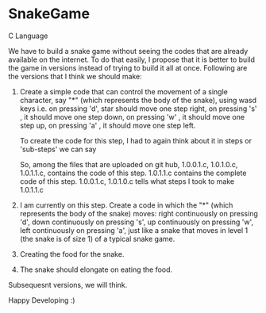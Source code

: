 # SnakeGame
C Language


We have to build a snake game without seeing the codes that are already available on the internet. 
To do that easily, I propose that it is better to build the game in versions instead of trying to build it all at once. Following are the versions that I think we should make:

1. Create a simple code that can control the movement of a single character, say "*" (which represents the body of the snake), using wasd keys i.e. on pressing 'd', star should move one step right,
          on pressing 's' , it should move one step down,
          on pressing 'w' , it should move one step up,
          on pressing 'a' , it should move one step left.
   
   To create the code for this step, I had to again think about it in steps  or 'sub-steps' we can say
   
   So, among the files that are uploaded on git hub,     1.0.0.1.c, 1.0.1.0.c, 1.0.1.1.c, contains the code of this step.
   1.0.1.1.c contains the complete code of this step.    1.0.0.1.c, 1.0.1.0.c tells what steps I took to make 1.0.1.1.c
   
  
2. I am currently on this step. Create a code in which the "*" (which represents the body of the snake) moves:
        right continuously on pressing 'd',
        down continuously on pressing 's',
        up continuously on pressing 'w',
        left continuously on pressing 'a',
        just like a snake that moves in level 1 (the snake is of size 1) of a typical snake game.
        
3. Creating the food for the snake.
4. The snake should elongate on eating the food.

Subsequesnt versions, we will think.

Happy Developing :)

